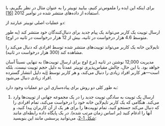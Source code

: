 برای اینکه این ایده را ملموس‌تر کنیم، بیایید توییتر را به عنوان مثال در نظر بگیریم، با استفاده از داده‌های منتشر شده در نوامبر 2012 [[16](ch01.html#Krikorian2012)].

دو عملیات اصلی توییتر عبارتند از:

ارسال توییت
یک کاربر می‌تواند یک پیام جدید برای دنبال‌کنندگان خود منتشر کند (به طور متوسط 4.6 هزار درخواست در ثانیه، بیش از 12 هزار درخواست در ثانیه در اوج).

تایم‌لاین خانه
یک کاربر می‌تواند توییت‌های منتشر شده توسط افرادی که دنبال می‌کند را مشاهده کند (300 هزار درخواست در ثانیه).

مدیریت 12,000 نوشتن در ثانیه (نرخ اوج برای ارسال توییت‌ها) به تنهایی نسبتاً آسان خواهد بود. با این حال، چالش مقیاس‌پذیری توییتر عمدتاً به دلیل حجم توییت نیست، بلکه به دلیل انتشار گسترده[ii](ch01.html#idm140605786070912) است—هر کاربر افراد زیادی را دنبال می‌کند، و هر کاربر توسط افراد زیادی دنبال می‌شود.

به طور کلی دو روش برای پیاده‌سازی این دو عملیات وجود دارد:

1. ارسال یک توییت به سادگی توییت جدید را در یک مجموعه جهانی از توییت‌ها وارد می‌کند. هنگامی که یک کاربر تایم‌لاین خانه خود را درخواست می‌کند، تمام افرادی را که دنبال می‌کند جستجو کنید، تمام توییت‌ها را برای هر یک از آن کاربران پیدا کنید، و آنها را ادغام کنید (بر اساس زمان مرتب شده). در یک پایگاه داده رابطه‌ای مانند [شکل 1-2](#fig_twitter_relational)، می‌توانید پرسشی مانند این بنویسید: 